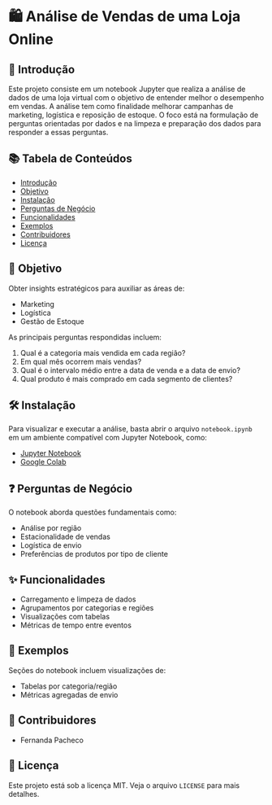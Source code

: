 # 🛍️ Análise de Vendas de uma Loja Online

## 📌 Introdução

Este projeto consiste em um notebook Jupyter que realiza a análise de dados de uma loja virtual com o objetivo de entender melhor o desempenho em vendas. A análise tem como finalidade melhorar campanhas de marketing, logística e reposição de estoque. O foco está na formulação de perguntas orientadas por dados e na limpeza e preparação dos dados para responder a essas perguntas.

## 📚 Tabela de Conteúdos

- [Introdução](#📌-introdução)
- [Objetivo](#🎯-objetivo)
- [Instalação](#🛠️-instalação)
- [Perguntas de Negócio](#❓-perguntas-de-negócio)
- [Funcionalidades](#✨-funcionalidades)
- [Exemplos](#🧪-exemplos)
- [Contribuidores](#👥-contribuidores)
- [Licença](#📄-licença)

## 🎯 Objetivo

Obter insights estratégicos para auxiliar as áreas de:

- Marketing
- Logística
- Gestão de Estoque

As principais perguntas respondidas incluem:

1. Qual é a categoria mais vendida em cada região?
2. Em qual mês ocorrem mais vendas?
3. Qual é o intervalo médio entre a data de venda e a data de envio?
4. Qual produto é mais comprado em cada segmento de clientes?

## 🛠️ Instalação

Para visualizar e executar a análise, basta abrir o arquivo `notebook.ipynb` em um ambiente compatível com Jupyter Notebook, como:

- [Jupyter Notebook](https://jupyter.org/)
- [Google Colab](https://colab.research.google.com/)

## ❓ Perguntas de Negócio

O notebook aborda questões fundamentais como:

- Análise por região
- Estacionalidade de vendas
- Logística de envio
- Preferências de produtos por tipo de cliente

## ✨ Funcionalidades

- Carregamento e limpeza de dados
- Agrupamentos por categorias e regiões
- Visualizações com tabelas
- Métricas de tempo entre eventos

## 🧪 Exemplos

Seções do notebook incluem visualizações de:

- Tabelas por categoria/região
- Métricas agregadas de envio

## 👥 Contribuidores

- Fernanda Pacheco

## 📄 Licença

Este projeto está sob a licença MIT. Veja o arquivo `LICENSE` para mais detalhes.
